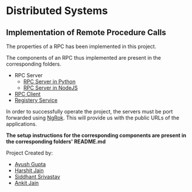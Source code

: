 # Distributed Systems

## Implementation of Remote Procedure Calls

The properties of a RPC has been implemented in this project.

The components of an RPC thus implemented are present in the corresponding folders.

- RPC Server
  - [RPC Server in Python](https://github.com/WickedBrat/rpc-implementation/tree/master/Python-RPC-Server)
  - [RPC Server in NodeJS](https://github.com/WickedBrat/rpc-implementation/tree/master/RPC-Server)
- [RPC Client](https://github.com/WickedBrat/rpc-implementation/tree/master/RPC-Client)
- [Registery Service](https://github.com/WickedBrat/rpc-implementation/tree/master/Registry-Services)

In order to successfully operate the project, the servers must be port forwarded using [NgRok](https://ngrok.com/). This will provide us with the public URLs of the applications.

**The setup instructions for the corresponding components are present in the corresponding folders' README.md**

Project Created by:

- [Ayush Gupta](https://github.com/agbilotia1998)
- [Harshit Jain](https://github.com/Symphoria)
- [Siddhant Srivastav](https://github.com/WickedBrat)
- [Ankit Jain](https://github.com/aankitjain)
